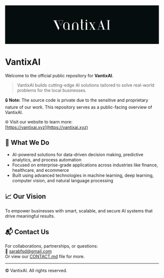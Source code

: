 <p align="center">
  <img src="/assets/logo_vantixai.png" alt="VantixAI Banner"/>
</p>

# VantixAI

Welcome to the official public repository for **VantixAI**.

> VantixAI builds cutting-edge AI solutions tailored to solve real-world problems for the local businesses.

🔒 **Note:** The source code is private due to the sensitive and proprietary nature of our work. This repository serves as a public-facing overview of VantixAI.

🌐 Visit our website to learn more:  
[https://vantixai.xyz](https://vantixai.xyz)

## 🚀 What We Do

- AI-powered solutions for data-driven decision making, predictive analytics, and process automation
- Focused on enterprise-grade applications across industries like finance, healthcare, and ecommerce
- Built using advanced technologies in machine learning, deep learning, computer vision, and natural language processing

## 📈 Our Vision

To empower businesses with smart, scalable, and secure AI systems that drive meaningful results.

## 📬 Contact Us

For collaborations, partnerships, or questions:  
📧 [sarabfsd@gmail.com](mailto:sarabfsd@gmail.com)  
Or view our [CONTACT.md](Contact.md) file for more.

---

© VantixAI. All rights reserved.
